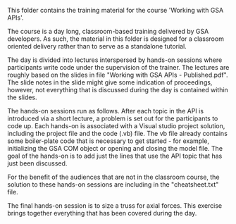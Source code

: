 This folder contains the training material for the course 'Working with GSA APIs'.

The course is a day long, classroom-based training delivered by GSA developers. As such, the material in this folder is designed for a classroom oriented delivery rather than to serve as a standalone tutorial.

The day is divided into lectures interspersed by hands-on sessions where participants write code under the supervision of the trainer. The lectures are roughly based on the slides in file "Working with GSA APIs - Published.pdf". The slide notes in the slide might give some indication of proceedings, however, not everything that is discussed during the day is contained within the slides.

The hands-on sessions run as follows. After each topic in the API is introduced via a short lecture, a problem is set out for the participants to code up. Each hands-on is associated with a Visual studio project solution, including the project file and the code (.vb) file. The vb file already contains some boiler-plate code that is necessary to get started - for example, initializing the GSA COM object or opening and closing the model file. The goal of the hands-on is to add just the lines that use the API topic that has just been discussed.

For the benefit of the audiences that are not in the classroom course, the solution to these hands-on sessions are including in the "cheatsheet.txt" file.

The final hands-on session is to size a truss for axial forces. This exercise brings together everything that has been covered during the day.

